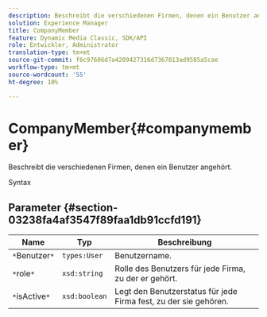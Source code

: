 ```yaml
---
description: Beschreibt die verschiedenen Firmen, denen ein Benutzer angehört.
solution: Experience Manager
title: CompanyMember
feature: Dynamic Media Classic, SDK/API
role: Entwickler, Administrator
translation-type: tm+mt
source-git-commit: f6c97606d7a4209427316d7367013ad9585a5cae
workflow-type: tm+mt
source-wordcount: '55'
ht-degree: 10%

---
```



# CompanyMember{#companymember}

Beschreibt die verschiedenen Firmen, denen ein Benutzer angehört.

Syntax

## Parameter {#section-03238fa4af3547f89faa1db91ccfd191}

| Name | Typ | Beschreibung |
|---|---|---|
| `*`Benutzer`*` | `types:User` | Benutzername. |
| `*`role`*` | `xsd:string` | Rolle des Benutzers für jede Firma, zu der er gehört. |
| `*`isActive`*` | `xsd:boolean` | Legt den Benutzerstatus für jede Firma fest, zu der sie gehören. |

